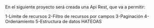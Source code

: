 En el siguiente proyecto será creada una Api Rest, que va a permitir:

1-Límite de recursos
2-Filtro de recursos por campos
3-Paginación
4-Ordenamiento
5-Estructura de datos HATEOAS
